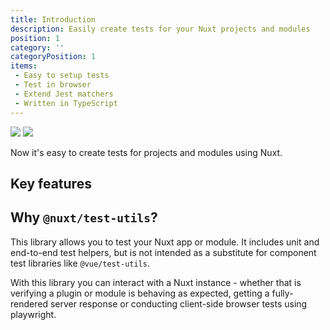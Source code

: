 ```yaml
---
title: Introduction
description: Easily create tests for your Nuxt projects and modules
position: 1
category: ''
categoryPosition: 1
items:
 - Easy to setup tests
 - Test in browser
 - Extend Jest matchers
 - Written in TypeScript
---
```


<img src="/preview.svg" class="light-img" :alt="description" />
<img src="/preview-dark.svg" class="dark-img" :alt="description" />

Now it's easy to create tests for projects and modules using Nuxt.

## Key features

<list :items="items"></list>

## Why `@nuxt/test-utils`?

This library allows you to test your Nuxt app or module. It includes unit and end-to-end test helpers, but is not intended as a substitute for component test libraries like `@vue/test-utils`.

With this library you can interact with a Nuxt instance - whether that is verifying a plugin or module is behaving as expected, getting a fully-rendered server response or conducting client-side browser tests using playwright.
